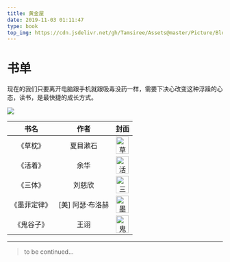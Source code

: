 ```yaml
---
title: 黄金屋
date: 2019-11-03 01:11:47
type: book
top_img: https://cdn.jsdelivr.net/gh/Tamsiree/Assets@master/Picture/Blog/Cover/wallhavenvmp3pl.jpg
---
```


# 书单

现在的我们只要离开电脑跟手机就跟吸毒没药一样，需要下决心改变这种浮躁的心态，读书，是最快捷的成长方式。

![](http://5b0988e595225.cdn.sohucs.com/images/20170827/9d083b9299234c5c8df365f7139932ec.gif)

|书名|作者|封面|
| :---: | :---: | :---: |
|《草枕》|夏目漱石|<img src="https://cdn.jsdelivr.net/gh/Tamsiree/Assets@master/Picture/Blog/Book/sadcaozhencyqwan.jpg" height="40" width="30" alt="草枕 - 夏目漱石" title="草枕 - 夏目漱石" >|
|《活着》|余华|<img src="https://cdn.jsdelivr.net/gh/Tamsiree/Assets@master/Picture/Blog/Book/scyqwoainidfsad.jpeg" height="40" width="30" alt="活着 - 余华" title="活着 - 余华" >|
|《三体》|刘慈欣|<img src="https://cdn.jsdelivr.net/gh/Tamsiree/Assets@master/Picture/Blog/Book/santikchenyuqianwoainidsahjlsa.jpeg" height="40" width="30" alt="三体 - 刘慈欣" title="三体 - 刘慈欣" >|
|《墨菲定律》|[美] 阿瑟·布洛赫|<img src="https://cdn.jsdelivr.net/gh/Tamsiree/Assets@master/Picture/Blog/Book/s8958835.jpg" height="40" width="30" alt="墨菲定律 - [美] 阿瑟·布洛赫" title="墨菲定律 - [美] 阿瑟·布洛赫" >|
|《鬼谷子》|王诩|<img src="https://cdn.jsdelivr.net/gh/Tamsiree/Assets@master/Picture/Blog/Book/20191229200936.png" height="40" width="30" alt="鬼谷子 - 王诩" title="鬼谷子 - 王诩" >|

---
> to be continued...
